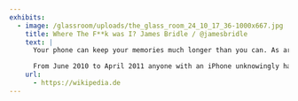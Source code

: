 ```yaml
---
exhibits:
  - image: /glassroom/uploads/the_glass_room_24_10_17_36-1000x667.jpg
    title: Where The F**k was I? James Bridle / @jamesbridle
    text: |
      Your phone can keep your memories much longer than you can. As artist James Bridle puts it, ‘This digital memory sits somewhere between experience and non-experience; it is also an approximation; it is also a lie.’ The data your smartphone tracks and stores about where you go and where you’ve been has the highest value for data brokers because it gives them a detailed map of your behaviour and your social graph, but it is also an approximation based on the device’s way of seeing and the invisible infrastructure it communicates with.

      From June 2010 to April 2011 anyone with an iPhone unknowingly had their locations mapped and saved in Apple’s databases, and it’s still not clear what’s become of all those dropped pins and destinations. Bridle’s publication is a reminder of the permanent memories the devices around us contain and how much information can be extrapolated from them.
    url:
      - https://wikipedia.de
---
```

